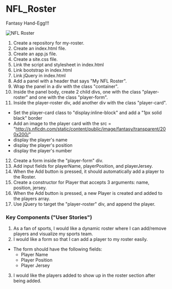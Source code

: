 # NFL_Roster
Fantasy Hand-Egg!!!

![NFL Roster](http://i61.tinypic.com/5nvwuq.png)

1. Create a repository for my-roster.
2. Create an index.html file.
3. Create an app.js file.
4. Create a site.css file.
5. Link the script and stylesheet in index.html
6. Link bootstrap in index.html
7. Link jQuery in index.html
8. Add a panel with a header that says "My NFL Roster".
9. Wrap the panel in a div with the class "container".
10. Inside the panel body, create 2 child divs, one with the class "player-roster" and one with the class "player-form".
11. Inside the player-roster div, add another div with the class "player-card". 
  - Set the player-card class to "display:inline-block" and add a "1px solid black" border
  - Add an image to the player card with the src = "http://s.nflcdn.com/static/content/public/image/fantasy/transparent/200x200/"
  - display the player's name
  - display the player's position
  - display the player's number
12. Create a form inside the "player-form" div.
13. Add input fields for playerName, playerPosition, and playerJersey.
14. When the Add button is pressed, it should automatically add a player to the Roster.
15. Create a constructor for Player that accepts 3 arguments: name, position, jersey.
16. When the Add button is pressed, a new Player is created and added to the players array.
17. Use jQuery to target the "player-roster" div, and append the player.

### Key Components ("User Stories")
1. As a fan of sports, I would like a dynamic roster where I can add/remove players and visualize my sports team.
2. I would like a form so that I can add a player to my roster easily.
  - The form should have the following fields:
    - Player Name
    - Player Position
    - Player Jersey
3. I would like the players added to show up in the roster section after being added.

